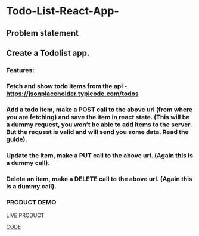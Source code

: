 # Todo-List-React-App-

## Problem statement
## Create a Todolist app.


### Features: 

### Fetch and show todo items from the api - https://jsonplaceholder.typicode.com/todos

### Add a todo item, make a POST call to the above url (from where you are fetching) and save the item in react state. (This will be a dummy request, you won’t be able to add items to the server. But the request is valid and will send you some data. Read the guide).

### Update the item, make a PUT call to the above url. (Again this is a dummy call).

### Delete an item, make a DELETE call to the above url. (Again this is a dummy call).


### PRODUCT DEMO
[LIVE PRODUCT](https://velvety-lollipop-4c8ee4.netlify.app/)

[CODE](https://github.com/Rohan23045/Todo-List-React-App-.git)


